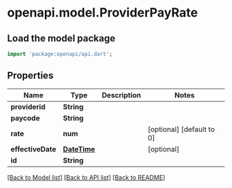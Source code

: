# openapi.model.ProviderPayRate

## Load the model package
```dart
import 'package:openapi/api.dart';
```

## Properties
Name | Type | Description | Notes
------------ | ------------- | ------------- | -------------
**providerid** | **String** |  | 
**paycode** | **String** |  | 
**rate** | **num** |  | [optional] [default to 0]
**effectiveDate** | [**DateTime**](DateTime.md) |  | [optional] 
**id** | **String** |  | 

[[Back to Model list]](../README.md#documentation-for-models) [[Back to API list]](../README.md#documentation-for-api-endpoints) [[Back to README]](../README.md)


